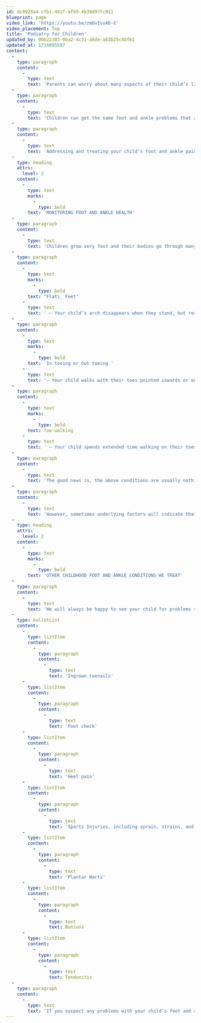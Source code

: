 ```yaml
---
id: dc9928a4-cfb1-441f-afb9-4b39d97fc911
blueprint: page
video_link: 'https://youtu.be/zmDvIvvAD-E'
video_placement: Top
title: 'Podiatry for Children'
updated_by: 06b22383-0ba2-4c31-a8de-ab3b25c4bf61
updated_at: 1716095597
content:
  -
    type: paragraph
    content:
      -
        type: text
        text: 'Parents can worry about many aspects of their child’s life – one of those may also be their foot and ankle health.'
  -
    type: paragraph
    content:
      -
        type: text
        text: 'Children can get the same foot and ankle problems that adults can, some of them can even be more prevalent in children such as ingrown toenails, and warts.'
  -
    type: paragraph
    content:
      -
        type: text
        text: 'Addressing and treating your child’s foot and ankle pain as early as possible will make treating and resolving the issue much easier. Never hesitate to contact us if you have questions or concerns about your child’s foot and ankle health.'
  -
    type: heading
    attrs:
      level: 2
    content:
      -
        type: text
        marks:
          -
            type: bold
        text: 'MONITORING FOOT AND ANKLE HEALTH'
  -
    type: paragraph
    content:
      -
        type: text
        text: 'Children grow very fast and their bodies go through many developmental changes as their bodies grow and mature. As children grow, their lower limbs change by internally and externally rotating until they reach their mature foot position. During this developmental phase it is possible to see potential abnormalities in the way your child’s feet look or how they walk. A few common examples include:'
  -
    type: paragraph
    content:
      -
        type: text
        marks:
          -
            type: bold
        text: "Flat\_ Feet"
      -
        type: text
        text: ' – Your child’s arch disappears when they stand, but reappears when they are on their tippy toes, or sitting. This is referred to as a flexible flatfoot, or a pediatric flatfoot.'
  -
    type: paragraph
    content:
      -
        type: text
        marks:
          -
            type: bold
        text: 'In toeing or Out toeing '
      -
        type: text
        text: '– Your child walks with their toes pointed inwards or outwards.'
  -
    type: paragraph
    content:
      -
        type: text
        marks:
          -
            type: bold
        text: Toe-walking
      -
        type: text
        text: ' – Your child spends extended time walking on their toes, with their heels elevated.'
  -
    type: paragraph
    content:
      -
        type: text
        text: 'The good news is, the above conditions are usually nothing to worry about. Children will grow out of these conditions as their bodies continue to develop. This includes the development of your child’s foot arch, which will typically become more rigid around age 5 or 6.'
  -
    type: paragraph
    content:
      -
        type: text
        text: 'However, sometimes underlying factors will indicate that your child will not grow out of these conditions and foot check ins are highly recommended for these children to ensure their feet develop as they should. If we see a problem developing we can make sure it has little to no impact on your child as they mature.'
  -
    type: heading
    attrs:
      level: 2
    content:
      -
        type: text
        marks:
          -
            type: bold
        text: 'OTHER CHILDHOOD FOOT AND ANKLE CONDITIONS WE TREAT'
  -
    type: paragraph
    content:
      -
        type: text
        text: 'We will always be happy to see your child for problems such as:'
  -
    type: bulletList
    content:
      -
        type: listItem
        content:
          -
            type: paragraph
            content:
              -
                type: text
                text: 'Ingrown toenails'
      -
        type: listItem
        content:
          -
            type: paragraph
            content:
              -
                type: text
                text: 'Foot check'
      -
        type: listItem
        content:
          -
            type: paragraph
            content:
              -
                type: text
                text: 'Heel pain'
      -
        type: listItem
        content:
          -
            type: paragraph
            content:
              -
                type: text
                text: 'Sports Injuries, including sprain, strains, and fractures'
      -
        type: listItem
        content:
          -
            type: paragraph
            content:
              -
                type: text
                text: 'Plantar Warts'
      -
        type: listItem
        content:
          -
            type: paragraph
            content:
              -
                type: text
                text: Bunions
      -
        type: listItem
        content:
          -
            type: paragraph
            content:
              -
                type: text
                text: Tendonitis
  -
    type: paragraph
    content:
      -
        type: text
        text: 'If you suspect any problems with your child’s foot and ankle health – please schedule an appointment with us soon! We would be so happy to meet you and your child and provide foot and ankle care for you!'
---
```

